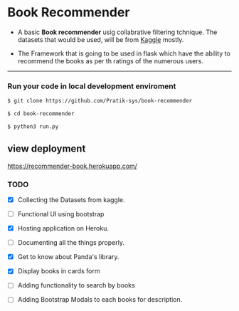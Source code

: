 # Book Recommender 

- A basic **Book recommender** usig collabrative filtering tchnique. The datasets that would be used, will be from [Kaggle](https://www.kaggle.com/datasets) mostly.

- The Framework that is going to be used in flask which have the ability to recommend the books as per th ratings of the numerous users.


---


### Run your code in local development enviroment

```bash 
$ git clone https://github.com/Pratik-sys/book-recommender
```
```bash
$ cd book-recommender
```

```bash
$ python3 run.py 
```

## view  deployment

https://recommender-book.herokuapp.com/


### TODO

- [x] Collecting the Datasets from kaggle.
- [ ] Functional UI using bootstrap 
- [x] Hosting application on Heroku.
- [ ] Documenting all the things properly.
- [x] Get to know about Panda's library.
- [x] Display books in cards form 
- [ ] Adding functionality to search by books
- [ ] Adding Bootstrap Modals to each books for description.

